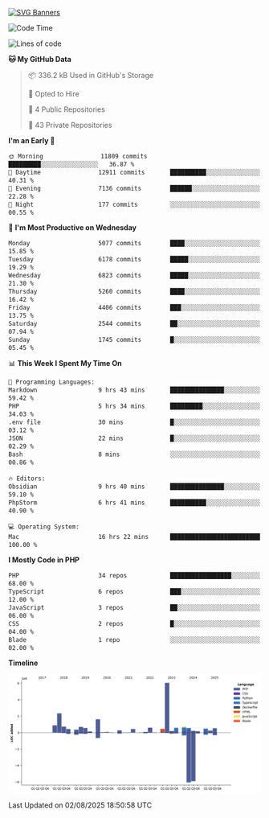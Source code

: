 [![SVG Banners](https://svg-banners.vercel.app/api?type=glitch&text1=Gere_Lajos%F0%9F%92%BB&width=800&height=400)](https://github.com/Akshay090/svg-banners)

<!--START_SECTION:waka-->
![Code Time](http://img.shields.io/badge/Code%20Time-2%2C727%20hrs%2052%20mins-blue)

![Lines of code](https://img.shields.io/badge/From%20Hello%20World%20I%27ve%20Written-19.0%20million%20lines%20of%20code-blue)

**🐱 My GitHub Data** 

> 📦 336.2 kB Used in GitHub's Storage 
 > 
> 💼 Opted to Hire
 > 
> 📜 4 Public Repositories 
 > 
> 🔑 43 Private Repositories 
 > 
**I'm an Early 🐤** 

```text
🌞 Morning                11809 commits       █████████░░░░░░░░░░░░░░░░   36.87 % 
🌆 Daytime                12911 commits       ██████████░░░░░░░░░░░░░░░   40.31 % 
🌃 Evening                7136 commits        ██████░░░░░░░░░░░░░░░░░░░   22.28 % 
🌙 Night                  177 commits         ░░░░░░░░░░░░░░░░░░░░░░░░░   00.55 % 
```
📅 **I'm Most Productive on Wednesday** 

```text
Monday                   5077 commits        ████░░░░░░░░░░░░░░░░░░░░░   15.85 % 
Tuesday                  6178 commits        █████░░░░░░░░░░░░░░░░░░░░   19.29 % 
Wednesday                6823 commits        █████░░░░░░░░░░░░░░░░░░░░   21.30 % 
Thursday                 5260 commits        ████░░░░░░░░░░░░░░░░░░░░░   16.42 % 
Friday                   4406 commits        ███░░░░░░░░░░░░░░░░░░░░░░   13.75 % 
Saturday                 2544 commits        ██░░░░░░░░░░░░░░░░░░░░░░░   07.94 % 
Sunday                   1745 commits        █░░░░░░░░░░░░░░░░░░░░░░░░   05.45 % 
```


📊 **This Week I Spent My Time On** 

```text
💬 Programming Languages: 
Markdown                 9 hrs 43 mins       ███████████████░░░░░░░░░░   59.42 % 
PHP                      5 hrs 34 mins       █████████░░░░░░░░░░░░░░░░   34.03 % 
.env file                30 mins             █░░░░░░░░░░░░░░░░░░░░░░░░   03.12 % 
JSON                     22 mins             █░░░░░░░░░░░░░░░░░░░░░░░░   02.29 % 
Bash                     8 mins              ░░░░░░░░░░░░░░░░░░░░░░░░░   00.86 % 

🔥 Editors: 
Obsidian                 9 hrs 40 mins       ███████████████░░░░░░░░░░   59.10 % 
PhpStorm                 6 hrs 41 mins       ██████████░░░░░░░░░░░░░░░   40.90 % 

💻 Operating System: 
Mac                      16 hrs 22 mins      █████████████████████████   100.00 % 
```

**I Mostly Code in PHP** 

```text
PHP                      34 repos            █████████████████░░░░░░░░   68.00 % 
TypeScript               6 repos             ███░░░░░░░░░░░░░░░░░░░░░░   12.00 % 
JavaScript               3 repos             ██░░░░░░░░░░░░░░░░░░░░░░░   06.00 % 
CSS                      2 repos             █░░░░░░░░░░░░░░░░░░░░░░░░   04.00 % 
Blade                    1 repo              ░░░░░░░░░░░░░░░░░░░░░░░░░   02.00 % 
```



**Timeline**

![Lines of Code chart](https://raw.githubusercontent.com/gere-lajos/gere-lajos/main/assets/bar_graph.png)


 Last Updated on 02/08/2025 18:50:58 UTC
<!--END_SECTION:waka-->
